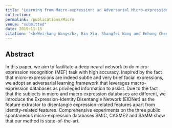 ```yaml
---
title: "Learning from Macro-expression: an Adversarial Micro-expression Recognition Framework[[PDF]](http://Wei-kang-Wang.github.io/files/Micro-expression.pdf)"
collection: 
permalink: /publications/Micro
venue: "submitted"
date: 2019-11-15
citation: '<b>Wei-kang Wang</b>, Bin Xia, Shangfei Wang and Enhong Chen.'
---
```

## Abstract
In this paper, we aim to facilitate a deep neural network to do micro-expression recognition (MEF) task with high accuracy. Inspired by the fact that micro-expressions are indeed subtle and very brief facial expressions, we adopt an adversarial learning framework that leverages macro-expression databases as privileged information to assist.  Due to the fact that the subjects in micro and macro expression databases are different, we introduce the Expression-Identity Disentangle Network (EIDNet) as the feature extractor to disentangle expression-related features apart from identity-related features.  Comprehensive experiments on the three public spontaneous micro-expression databases SMIC, CASME2 and SAMM show that our method is state-of-the-art.
